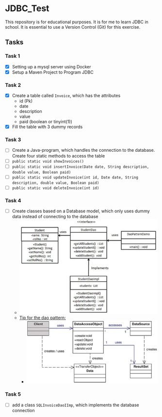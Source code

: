 # JDBC_Test

This repository is for educational purposes. It is for me to learn JDBC in school.
It is essential to use a Version Control (Git) for this exercise.

## Tasks
### Task 1
* [x] Setting up a mysql server using Docker
* [x] Setup a Maven Project to Program JDBC
### Task 2
* [x] Create a table called `Invoice`, which has the attributes
    - id (Pk)
    - date
    - description
    - value
    - paid (boolean or tinyint(1))
* [x] Fill the table with 3 dummy records
### Task 3
* [ ] Create a Java-program, which handles the connection to the database. Create four static methods to access the table
* [ ] `public static void showInvoices()`
* [ ] `public static void insertInvoice(Date date, String description, double value, Boolean paid)`
* [ ] `public static void updateInvoice(int id, Date date, String description, double value, Boolean paid)`
* [ ] `public static void deleteInvoice(int id)`
### Task 4
* [ ] Create classes based on a Database model, which only uses dummy data instead of connecting to the database
    - ![Picture of the ORM](/assets/orm.png)
    - [Tip for the dao pattern:](http://www.informit.com/articles/article.aspx?p=1398621&seqNum=3)
        - ![Tips for the pattern](/assets/dao_pattern.png)
### Task 5
* [ ] add a class `SQLInvoiceDaoIImp`, which implements the database connection